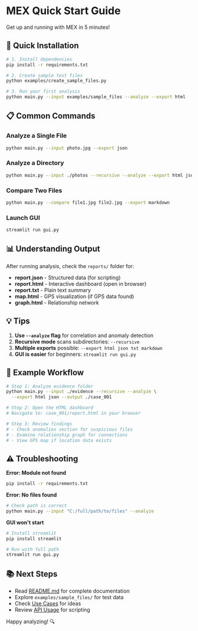 # MEX Quick Start Guide

Get up and running with MEX in 5 minutes!

## 🚀 Quick Installation

```bash
# 1. Install dependencies
pip install -r requirements.txt

# 2. Create sample test files
python examples/create_sample_files.py

# 3. Run your first analysis
python main.py --input examples/sample_files --analyze --export html
```

## 📋 Common Commands

### Analyze a Single File
```bash
python main.py --input photo.jpg --export json
```

### Analyze a Directory
```bash
python main.py --input ./photos --recursive --analyze --export html json
```

### Compare Two Files
```bash
python main.py --compare file1.jpg file2.jpg --export markdown
```

### Launch GUI
```bash
streamlit run gui.py
```

## 📊 Understanding Output

After running analysis, check the `reports/` folder for:

- **report.json** - Structured data (for scripting)
- **report.html** - Interactive dashboard (open in browser)
- **report.txt** - Plain text summary
- **map.html** - GPS visualization (if GPS data found)
- **graph.html** - Relationship network

## 💡 Tips

1. **Use `--analyze` flag** for correlation and anomaly detection
2. **Recursive mode** scans subdirectories: `--recursive`
3. **Multiple exports** possible: `--export html json txt markdown`
4. **GUI is easier** for beginners: `streamlit run gui.py`

## 🎯 Example Workflow

```bash
# Step 1: Analyze evidence folder
python main.py --input ./evidence --recursive --analyze \
  --export html json --output ./case_001

# Step 2: Open the HTML dashboard
# Navigate to: case_001/report.html in your browser

# Step 3: Review findings
# - Check anomalies section for suspicious files
# - Examine relationship graph for connections
# - View GPS map if location data exists
```

## ⚠️ Troubleshooting

**Error: Module not found**
```bash
pip install -r requirements.txt
```

**Error: No files found**
```bash
# Check path is correct
python main.py --input "C:/full/path/to/files" --analyze
```

**GUI won't start**
```bash
# Install streamlit
pip install streamlit

# Run with full path
streamlit run gui.py
```

## 📚 Next Steps

- Read [README.md](README.md) for complete documentation
- Explore `examples/sample_files/` for test data
- Check [Use Cases](README.md#-use-cases) for ideas
- Review [API Usage](README.md#-api-usage) for scripting

Happy analyzing! 🔍

